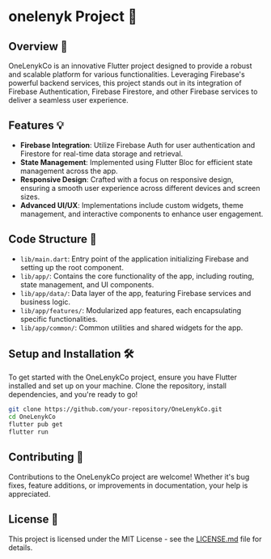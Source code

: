 # onelenyk Project 🚀

## Overview 🌟
OneLenykCo is an innovative Flutter project designed to provide a robust and scalable platform for various functionalities. Leveraging Firebase's powerful backend services, this project stands out in its integration of Firebase Authentication, Firebase Firestore, and other Firebase services to deliver a seamless user experience.

## Features 💡
- **Firebase Integration**: Utilize Firebase Auth for user authentication and Firestore for real-time data storage and retrieval.
- **State Management**: Implemented using Flutter Bloc for efficient state management across the app.
- **Responsive Design**: Crafted with a focus on responsive design, ensuring a smooth user experience across different devices and screen sizes.
- **Advanced UI/UX**: Implementations include custom widgets, theme management, and interactive components to enhance user engagement.

## Code Structure 📂
- `lib/main.dart`: Entry point of the application initializing Firebase and setting up the root component.
- `lib/app/`: Contains the core functionality of the app, including routing, state management, and UI components.
- `lib/app/data/`: Data layer of the app, featuring Firebase services and business logic.
- `lib/app/features/`: Modularized app features, each encapsulating specific functionalities.
- `lib/app/common/`: Common utilities and shared widgets for the app.

## Setup and Installation 🛠️
To get started with the OneLenykCo project, ensure you have Flutter installed and set up on your machine. Clone the repository, install dependencies, and you're ready to go!

```bash
git clone https://github.com/your-repository/OneLenykCo.git
cd OneLenykCo
flutter pub get
flutter run
```
## Contributing 🤝
Contributions to the OneLenykCo project are welcome! Whether it's bug fixes, feature additions, or improvements in documentation, your help is appreciated.

## License 📄
This project is licensed under the MIT License - see the [LICENSE.md](LICENSE.md) file for details.
